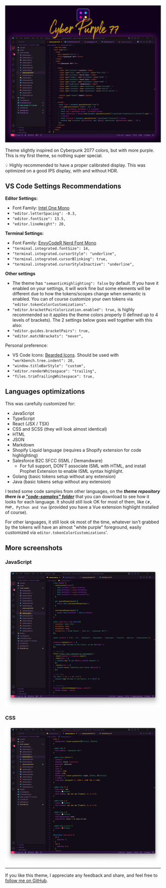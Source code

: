 
![alt-text](./assets/CyberPurple77-main-image.png "Cyber Purple 77")

Theme slightly inspired on Cyberpunk 2077 colors, but with more purple.  
This is my first theme, so nothing super special.  

:bulb: Highly recommended to have a proper calibrated display. This was optimized on a good IPS display, with and without HDR.

## VS Code Settings Recommendations
**Editor Settings:**
- Font Family: [Intel One Mono](https://www.intel.com/content/www/us/en/company-overview/one-monospace-font.html)
- `"editor.letterSpacing": -0.3,`
- `"editor.fontSize": 13.5,`
- `"editor.lineHeight": 20,`

**Terminal Settings:**
- Font Family: [EnvyCodeR Nerd Font Mono](https://www.nerdfonts.com/font-downloads)
- `"terminal.integrated.fontSize": 14,`
- `"terminal.integrated.cursorStyle": "underline",`
- `"terminal.integrated.cursorBlinking": true,`
- `"terminal.integrated.cursorStyleInactive": "underline",`

**Other settings**
- The theme has `"semanticHighlighting": false` by default. If you have it enabled on your settings, it will work fine but some elements will be different due to how the tokens/scopes change when semantic is enabled. You can of course customize your own tokens via `"editor.tokenColorCustomizations"`.
- `"editor.bracketPairColorization.enabled": true,` is highly recommended so it applies the theme colors properly (I defined up to 4 levels of brackets). The 2 settings below goes well together with this also:
- `"editor.guides.bracketPairs": true,`
- `"editor.matchBrackets": "never",`

Personal preference:
- VS Code Icons: [Bearded Icons](https://marketplace.visualstudio.com/items?itemName=BeardedBear.beardedicons). Should be used with `"workbench.tree.indent": 20,`
- `"window.titleBarStyle": "custom",`
- `"editor.renderWhitespace": "trailing",`
- `"files.trimTrailingWhitespace": true,`

## Languages optimizations
This was carefully customized for:
- JavaScript
- TypeScript
- React (JSX / TSX)
- CSS and SCSS (they will look almost identical)
- HTML
- JSON
- Markdown
- Shopify Liquid language (requires a Shopify extension for code highlighting)
- Salesforce B2C SFCC (ISML / Demandware)
  - For full support, DON'T associate ISML with HTML, and install Prophet Extension to enable ISML syntax highlight.
- Golang (basic tokens setup without any extension)
- Java (basic tokens setup without any extension)

I tested some code samples from other languages, on the ***theme repository there is a ["code-samples" folder](https://github.com/fleps/cyber-purple-77-vscode-theme/tree/main/code-samples)*** that you can download to see how it looks for each language. It should still look OK for most of them, like `C#, PHP, Python and Vue` (provided you have a Vue extension highlight installed of course).

For other languages, it still look ok most of the time, whatever isn't grabbed by the tokens will have an almost "white purple" foreground, easily customized via `editor.tokenColorCustomizations`'.

## More screenshots

### JavaScript
![alt-text](./assets/CyberPurple77-js.png "JavaScript")

### CSS
![alt-text](./assets/CyberPurple77-css.png "CSS")

---

If you like this theme, I appreciate any feedback and share, and feel free to [follow me on GitHub](https://github.com/fleps).

